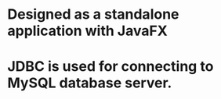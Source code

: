 # Designed as a standalone application with JavaFX
# JDBC is used for connecting to MySQL database server.
